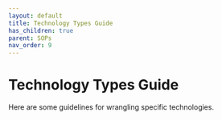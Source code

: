 ```yaml
---
layout: default
title: Technology Types Guide
has_children: true
parent: SOPs
nav_order: 9
---
```

# Technology Types Guide
Here are some guidelines for wrangling specific technologies.
